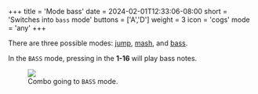 +++
title = 'Mode bass'
date = 2024-02-01T12:33:06-08:00
short = 'Switches into <code>bass</code> mode'
buttons = ['A','D']
weight = 3
icon = 'cogs'
mode = 'any'
+++




There are three possible modes: [jump](#jump-mode), [mash](#mash-mode), and [bass](#bass-mode). 

In the `BASS` mode, pressing in the **1-16** will play bass notes.


<figure class="imgcombo">
<img src="/img/mode_bass.webp">
<figcaption>Combo going to <code>BASS</code> mode.</figcaption>
</figure>
